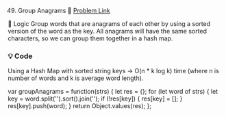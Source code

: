 49. Group Anagrams
🔗 [Problem Link](https://leetcode.com/problems/group-anagrams/description/)

🧠 Logic
Group words that are anagrams of each other by using a sorted version of the word as the key.
All anagrams will have the same sorted characters, so we can group them together in a hash map.

### 💡 Code
Using a Hash Map with sorted string keys → O(n * k log k) time (where n is number of words and k is average word length).

var groupAnagrams = function(strs) {
    let res = {};
    for (let word of strs) {
        let key = word.split('').sort().join('');
        if (!res[key]) {
            res[key] = [];
        }
        res[key].push(word);
    }
    return Object.values(res);
};
